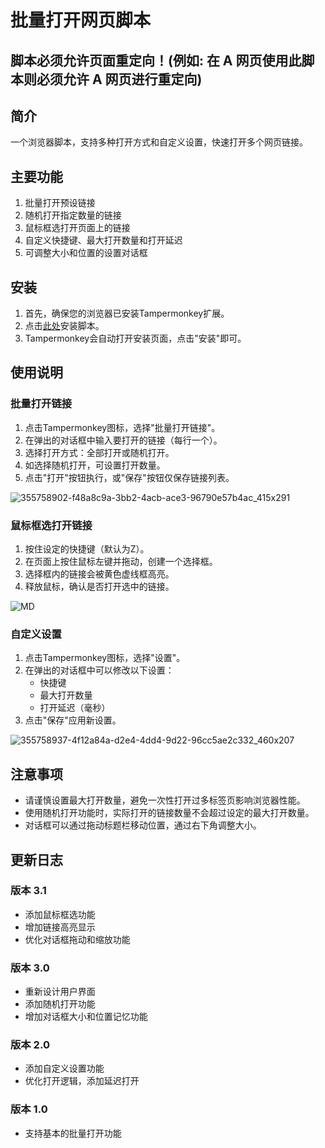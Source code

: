 # 批量打开网页脚本

## 脚本必须允许页面重定向！(例如: 在 A 网页使用此脚本则必须允许 A 网页进行重定向)

## 简介

一个浏览器脚本，支持多种打开方式和自定义设置，快速打开多个网页链接。

## 主要功能

1. 批量打开预设链接
2. 随机打开指定数量的链接
3. 鼠标框选打开页面上的链接
4. 自定义快捷键、最大打开数量和打开延迟
5. 可调整大小和位置的设置对话框

## 安装

1. 首先，确保您的浏览器已安装Tampermonkey扩展。
2. 点击[此处](https://greasyfork.org/zh-CN/scripts/502852-%E5%A2%9E%E5%BC%BA%E5%9E%8B%E6%89%B9%E9%87%8F%E6%89%93%E5%BC%80%E7%BD%91%E9%A1%B5)安装脚本。
3. Tampermonkey会自动打开安装页面，点击"安装"即可。

## 使用说明

### 批量打开链接

1. 点击Tampermonkey图标，选择"批量打开链接"。
2. 在弹出的对话框中输入要打开的链接（每行一个）。
3. 选择打开方式：全部打开或随机打开。
4. 如选择随机打开，可设置打开数量。
5. 点击"打开"按钮执行，或"保存"按钮仅保存链接列表。

![355758902-f48a8c9a-3bb2-4acb-ace3-96790e57b4ac_415x291](https://github.com/user-attachments/assets/dd72a3b1-60c2-49a6-bf1d-fc6821acb8bc)

### 鼠标框选打开链接

1. 按住设定的快捷键（默认为Z）。
2. 在页面上按住鼠标左键并拖动，创建一个选择框。
3. 选择框内的链接会被黄色虚线框高亮。
4. 释放鼠标，确认是否打开选中的链接。

![MD](https://github.com/user-attachments/assets/358e311e-1159-4fd5-ac84-0b7a89f72740)


### 自定义设置

1. 点击Tampermonkey图标，选择"设置"。
2. 在弹出的对话框中可以修改以下设置：
   - 快捷键
   - 最大打开数量
   - 打开延迟（毫秒）
3. 点击"保存"应用新设置。

![355758937-4f12a84a-d2e4-4dd4-9d22-96cc5ae2c332_460x207](https://github.com/user-attachments/assets/86e5eb15-832f-47d6-8ed1-2e55814efac8)

## 注意事项

- 请谨慎设置最大打开数量，避免一次性打开过多标签页影响浏览器性能。
- 使用随机打开功能时，实际打开的链接数量不会超过设定的最大打开数量。
- 对话框可以通过拖动标题栏移动位置，通过右下角调整大小。

## 更新日志

### 版本 3.1
- 添加鼠标框选功能
- 增加链接高亮显示
- 优化对话框拖动和缩放功能

### 版本 3.0
- 重新设计用户界面
- 添加随机打开功能
- 增加对话框大小和位置记忆功能

### 版本 2.0
- 添加自定义设置功能
- 优化打开逻辑，添加延迟打开

### 版本 1.0
- 支持基本的批量打开功能
